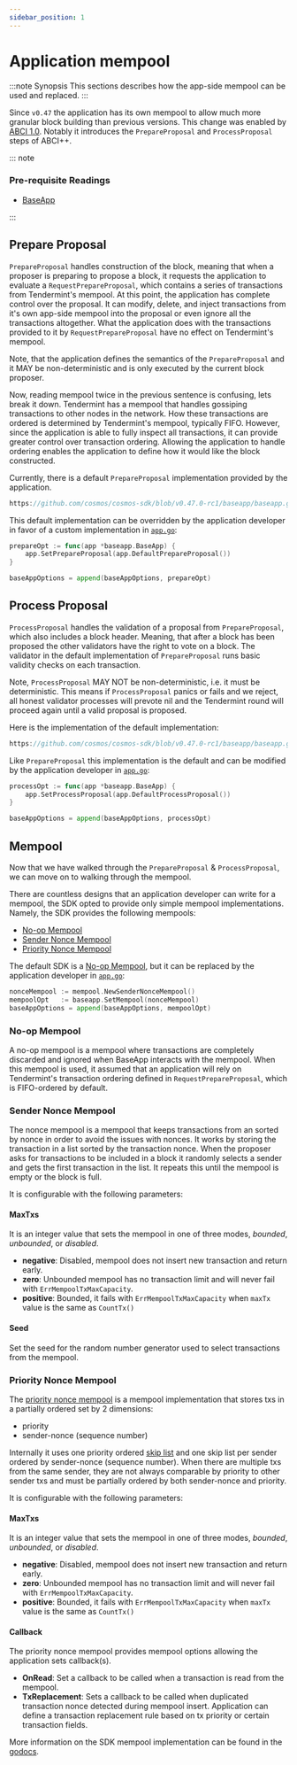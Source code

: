 ```yaml
---
sidebar_position: 1
---
```


# Application mempool

:::note Synopsis
This sections describes how the app-side mempool can be used and replaced. 
:::

Since `v0.47` the application has its own mempool to allow much more granular
block building than previous versions. This change was enabled by
[ABCI 1.0](https://github.com/tendermint/tendermint/blob/v0.37.0-rc2/spec/abci).
Notably it introduces the `PrepareProposal` and `ProcessProposal` steps of ABCI++.

::: note

### Pre-requisite Readings

* [BaseApp](../core/00-baseapp.md)

:::

## Prepare Proposal

`PrepareProposal` handles construction of the block, meaning that when a proposer
is preparing to propose a block, it requests the application to evaluate a
`RequestPrepareProposal`, which contains a series of transactions from Tendermint's
mempool. At this point, the application has complete control over the proposal.
It can modify, delete, and inject transactions from it's own app-side mempool into
the proposal or even ignore all the transactions altogether. What the application
does with the transactions provided to it by `RequestPrepareProposal` have no
effect on Tendermint's mempool.

Note, that the application defines the semantics of the `PrepareProposal` and it
MAY be non-deterministic and is only executed by the current block proposer.

Now, reading mempool twice in the previous sentence is confusing, lets break it down.
Tendermint has a mempool that handles gossiping transactions to other nodes
in the network. How these transactions are ordered is determined by Tendermint's
mempool, typically FIFO. However, since the application is able to fully inspect
all transactions, it can provide greater control over transaction ordering.
Allowing the application to handle ordering enables the application to define how
it would like the block constructed. 

Currently, there is a default `PrepareProposal` implementation provided by the application.

```go reference
https://github.com/cosmos/cosmos-sdk/blob/v0.47.0-rc1/baseapp/baseapp.go#L868-L916
```

This default implementation can be overridden by the application developer in
favor of a custom implementation in [`app.go`](./01-app-go-v2.md):

```go
prepareOpt := func(app *baseapp.BaseApp) {
	app.SetPrepareProposal(app.DefaultPrepareProposal())
}

baseAppOptions = append(baseAppOptions, prepareOpt)
```

## Process Proposal

`ProcessProposal` handles the validation of a proposal from `PrepareProposal`,
which also includes a block header. Meaning, that after a block has been proposed
the other validators have the right to vote on a block. The validator in the
default implementation of `PrepareProposal` runs basic validity checks on each
transaction.

Note, `ProcessProposal` MAY NOT be non-deterministic, i.e. it must be deterministic.
This means if `ProcessProposal` panics or fails and we reject, all honest validator
processes will prevote nil and the Tendermint round will proceed again until a valid
proposal is proposed.

Here is the implementation of the default implementation:

```go reference
https://github.com/cosmos/cosmos-sdk/blob/v0.47.0-rc1/baseapp/baseapp.go#L927-L942
```

Like `PrepareProposal` this implementation is the default and can be modified by the application developer in [`app.go`](./01-app-go-v2.md):

```go
processOpt := func(app *baseapp.BaseApp) {
	app.SetProcessProposal(app.DefaultProcessProposal())
}

baseAppOptions = append(baseAppOptions, processOpt)
```

## Mempool

Now that we have walked through the `PrepareProposal` & `ProcessProposal`, we can move on to walking through the mempool. 

There are countless designs that an application developer can write for a mempool, the SDK opted to provide only simple mempool implementations.
Namely, the SDK provides the following mempools:

* [No-op Mempool](#no-op-mempool)
* [Sender Nonce Mempool](#sender-nonce-mempool)
* [Priority Nonce Mempool](#priority-nonce-mempool)

The default SDK is a [No-op Mempool](#no-op-mempool), but it can be replaced by the application developer in [`app.go`](./01-app-go-v2.md):

```go
nonceMempool := mempool.NewSenderNonceMempool()
mempoolOpt   := baseapp.SetMempool(nonceMempool)
baseAppOptions = append(baseAppOptions, mempoolOpt)
```

### No-op Mempool

A no-op mempool is a mempool where transactions are completely discarded and ignored when BaseApp interacts with the mempool.
When this mempool is used, it assumed that an application will rely on Tendermint's transaction ordering defined in `RequestPrepareProposal`,
which is FIFO-ordered by default.

### Sender Nonce Mempool

The nonce mempool is a mempool that keeps transactions from an sorted by nonce in order to avoid the issues with nonces. 
It works by storing the transaction in a list sorted by the transaction nonce. When the proposer asks for transactions to be included in a block it randomly selects a sender and gets the first transaction in the list. It repeats this until the mempool is empty or the block is full. 

It is configurable with the following parameters:

#### MaxTxs

It is an integer value that sets the mempool in one of three modes, *bounded*, *unbounded*, or *disabled*.

* **negative**: Disabled, mempool does not insert new transaction and return early.
* **zero**: Unbounded mempool has no transaction limit and will never fail with `ErrMempoolTxMaxCapacity`.
* **positive**: Bounded, it fails with `ErrMempoolTxMaxCapacity` when `maxTx` value is the same as `CountTx()`

#### Seed

Set the seed for the random number generator used to select transactions from the mempool.

### Priority Nonce Mempool

The [priority nonce mempool](https://github.com/cosmos/cosmos-sdk/blob/main/types/mempool/priority_nonce_spec.md) is a mempool implementation that stores txs in a partially ordered set by 2 dimensions:

* priority
* sender-nonce (sequence number)

Internally it uses one priority ordered [skip list](https://pkg.go.dev/github.com/huandu/skiplist) and one skip list per sender ordered by sender-nonce (sequence number). When there are multiple txs from the same sender, they are not always comparable by priority to other sender txs and must be partially ordered by both sender-nonce and priority.

It is configurable with the following parameters:

#### MaxTxs

It is an integer value that sets the mempool in one of three modes, *bounded*, *unbounded*, or *disabled*.

* **negative**: Disabled, mempool does not insert new transaction and return early.
* **zero**: Unbounded mempool has no transaction limit and will never fail with `ErrMempoolTxMaxCapacity`.
* **positive**: Bounded, it fails with `ErrMempoolTxMaxCapacity` when `maxTx` value is the same as `CountTx()`

#### Callback

The priority nonce mempool provides mempool options allowing the application sets callback(s).

* **OnRead**: Set a callback to be called when a transaction is read from the mempool.
* **TxReplacement**: Sets a callback to be called when duplicated transaction nonce detected during mempool insert. Application can define a transaction replacement rule based on tx priority or certain transaction fields.

More information on the SDK mempool implementation can be found in the [godocs](https://pkg.go.dev/github.com/cosmos/cosmos-sdk/types/mempool).
